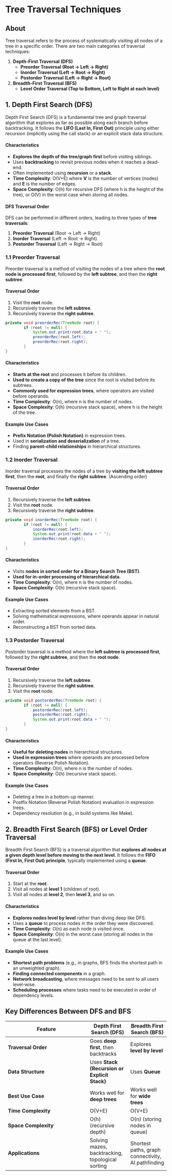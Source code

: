 # Tree Traversal Techniques

## **About**

Tree traversal refers to the process of systematically visiting all nodes of a tree in a specific order. There are two main categories of traversal techniques:

1. **Depth-First Traversal (DFS)**
   * **Preorder Traversal (Root → Left → Right)**
   * **Inorder Traversal (Left → Root → Right)**
   * **Postorder Traversal (Left → Right → Root)**
2. **Breadth-First Traversal (BFS)**
   * **Level Order Traversal (Top to Bottom, Left to Right at each level)**

## **1. Depth First Search (DFS)**

Depth First Search (DFS) is a fundamental tree and graph traversal algorithm that explores as far as possible along each branch before backtracking. It follows the **LIFO (Last In, First Out)** principle using either recursion (implicitly using the call stack) or an explicit stack data structure.

#### **Characteristics**

* **Explores the depth of the tree/graph first** before visiting siblings.
* Uses **backtracking** to revisit previous nodes when it reaches a dead-end.
* Often implemented using **recursion** or a **stack**.
* **Time Complexity**: O(V+E) where **V** is the number of vertices (nodes) and **E** is the number of edges.
* **Space Complexity**: O(h) for recursive DFS (where h is the height of the tree), or O(V) in the worst case when storing all nodes.

#### **DFS Traversal Order**

DFS can be performed in different orders, leading to three types of **tree traversals**:

1. **Preorder Traversal** (Root → Left → Right)
2. **Inorder Traversal** (Left → Root → Right)
3. **Postorder Traversal** (Left → Right → Root)

### **1.1 Preorder Traversal**

Preorder traversal is a method of visiting the nodes of a tree where the **root node is processed first**, followed by the **left subtree**, and then the **right subtree**.

#### **Traversal Order**

1. Visit the **root** node.
2. Recursively traverse the **left subtree**.
3. Recursively traverse the **right subtree**.

```java
private void preorderRec(TreeNode root) {
        if (root != null) {
            System.out.print(root.data + " ");
            preorderRec(root.left);
            preorderRec(root.right);
        }
}
```

#### **Characteristics**

* **Starts at the root** and processes it before its children.
* **Used to create a copy of the tree** since the root is visited before its subtrees.
* **Commonly used for expression trees**, where operators are visited before operands.
* **Time Complexity**: O(n), where n is the number of nodes.
* **Space Complexity**: O(h) (recursive stack space), where h is the height of the tree.

#### **Example Use Cases**

* **Prefix Notation (Polish Notation)** in expression trees.
* Used in **serialization and deserialization** of a tree.
* Finding **parent-child relationships** in hierarchical structures.

### **1.2 Inorder Traversal**

Inorder traversal processes the nodes of a tree by **visiting the left subtree first**, then the **root**, and finally the **right subtree**. (Ascending order)

#### **Traversal Order**

1. Recursively traverse the **left subtree**.
2. Visit the **root** node.
3. Recursively traverse the **right subtree**.

```java
private void inorderRec(TreeNode root) {
        if (root != null) {
            inorderRec(root.left);
            System.out.print(root.data + " ");
            inorderRec(root.right);
        }
}
```

#### **Characteristics**

* Visits **nodes in sorted order for a Binary Search Tree (BST)**.
* **Used for in-order processing of hierarchical data**.
* **Time Complexity**: O(n), where n is the number of nodes.
* **Space Complexity**: O(h) (recursive stack space).

#### **Example Use Cases**

* Extracting sorted elements from a BST.
* Solving mathematical expressions, where operands appear in natural order.
* Reconstructing a BST from sorted data.

### **1.3 Postorder Traversal**

Postorder traversal is a method where the **left subtree is processed first**, followed by the **right subtree**, and then the **root node**.

#### **Traversal Order**

1. Recursively traverse the **left subtree**.
2. Recursively traverse the **right subtree**.
3. Visit the **root** node.

```java
private void postorderRec(TreeNode root) {
        if (root != null) {
            postorderRec(root.left);
            postorderRec(root.right);
            System.out.print(root.data + " ");
        }
}
```

#### **Characteristics**

* **Useful for deleting nodes** in hierarchical structures.
* **Used in expression trees** where operands are processed before operators (Reverse Polish Notation).
* **Time Complexity**: O(n), where n is the number of nodes.
* **Space Complexity**: O(h) (recursive stack space).

#### **Example Use Cases**

* Deleting a tree in a bottom-up manner.
* Postfix Notation (Reverse Polish Notation) evaluation in expression trees.
* Dependency resolution (e.g., in build systems like Make).

## **2. Breadth First Search (BFS) or Level Order Traversal**

Breadth First Search (BFS) is a traversal algorithm that **explores all nodes at a given depth level before moving to the next level**. It follows the **FIFO (First In, First Out) principle**, typically implemented using a **queue**.

#### **Traversal Order**

1. Start at the **root**.
2. Visit all nodes at **level 1** (children of root).
3. Visit all nodes at **level 2**, then **level 3**, and so on.

#### **Characteristics**

* **Explores nodes level by level** rather than diving deep like DFS.
* Uses a **queue** to process nodes in the order they were discovered.
* **Time Complexity**: O(n) as each node is visited once.
* **Space Complexity**: O(n) in the worst case (storing all nodes in the queue at the last level).

#### **Example Use Cases**

* **Shortest path problems** (e.g., in graphs, BFS finds the shortest path in an unweighted graph).
* **Finding connected components** in a graph.
* **Network broadcasting**, where messages need to be sent to all users level-wise.
* **Scheduling processes** where tasks need to be executed in order of dependency levels.

## **Key Differences Between DFS and BFS**

<table data-full-width="true"><thead><tr><th width="240">Feature</th><th>Depth First Search (DFS)</th><th>Breadth First Search (BFS)</th></tr></thead><tbody><tr><td><strong>Traversal Order</strong></td><td>Goes <strong>deep first</strong>, then backtracks</td><td>Explores <strong>level by level</strong></td></tr><tr><td><strong>Data Structure</strong></td><td>Uses <strong>Stack (Recursion or Explicit Stack)</strong></td><td>Uses <strong>Queue</strong></td></tr><tr><td><strong>Best Use Case</strong></td><td>Works well for <strong>deep trees</strong></td><td>Works well for <strong>wide trees</strong></td></tr><tr><td><strong>Time Complexity</strong></td><td>O(V+E)</td><td>O(V+E)</td></tr><tr><td><strong>Space Complexity</strong></td><td>O(h) (recursive depth)</td><td>O(n) (storing nodes in queue)</td></tr><tr><td><strong>Applications</strong></td><td>Solving mazes, backtracking, topological sorting</td><td>Shortest paths, graph connectivity, AI pathfinding</td></tr></tbody></table>

